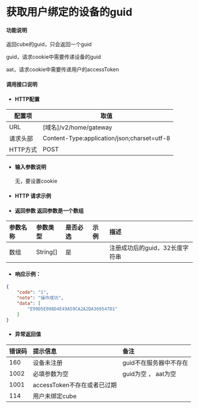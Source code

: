 # 获取用户绑定的设备的guid

#### 功能说明

返回cube的guid，只会返回一个guid

guid，请求cookie中需要传递设备的guid

aat，请求cookie中需要传递用户的accessToken

#### 调用接口说明

* #### HTTP配置

| 配置项 | 取值 |
| --- | --- |
| URL | \[域名\]/v2/home/gateway |
| 请求头部 | Content-Type:application/json;charset=utf-8 |
| HTTP方式 | POST |

* #### 输入参数说明

  无，要设置cookie

* #### HTTP 请求示例

  
* #### 返回参数 返回参数是一个数组

| 参数名称 | 参数类型 | 是否必选 | 示例 | 描述 |
| :--- | :--- | :--- | :--- | :--- |
| 数组 | String\[\] | 是 |  | 注册成功后的guid，32长度字符串 |

* #### 响应示例：

```json
{
    "code": "1",
    "note": "操作成功",
    "data": [
        "E99D5E098D4E49A59CA2A2DA369547D1"
    ]
}
```

* #### 异常返回值

| 错误码 | 提示信息 | 备注 |
| :--- | :--- | :--- |
| 160 | 设备未注册 | guid不在服务器中不存在 |
| 1002 | 必填参数为空 | guid为空 ， aat为空 |
| 1001 | accessToken不存在或者已过期 |  |
| 114 | 用户未绑定cube |  |



